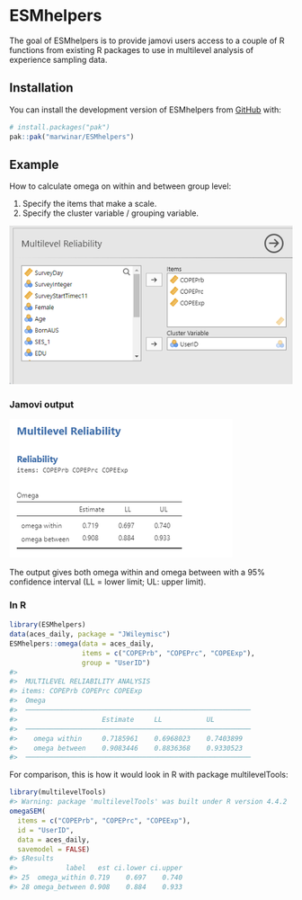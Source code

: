 
<!-- README.md is generated from README.Rmd. Please edit that file -->

# ESMhelpers

<!-- badges: start -->
<!-- badges: end -->

The goal of ESMhelpers is to provide jamovi users access to a couple of
R functions from existing R packages to use in multilevel analysis of
experience sampling data.

## Installation

You can install the development version of ESMhelpers from
[GitHub](https://github.com/) with:

``` r
# install.packages("pak")
pak::pak("marwinar/ESMhelpers")
```

## Example

How to calculate omega on within and between group level:

1.  Specify the items that make a scale.
2.  Specify the cluster variable / grouping variable.

![](images/clipboard-2598707398.png)

### Jamovi output

![](images/clipboard-3610476763.png)

The output gives both omega within and omega between with a 95%
confidence interval (LL = lower limit; UL: upper limit).

### In R

``` r
library(ESMhelpers)
data(aces_daily, package = "JWileymisc")
ESMhelpers::omega(data = aces_daily, 
                  items = c("COPEPrb", "COPEPrc", "COPEExp"),
                  group = "UserID")
#> 
#>  MULTILEVEL RELIABILITY ANALYSIS
#> items: COPEPrb COPEPrc COPEExp
#>  Omega                                                    
#>  ──────────────────────────────────────────────────────── 
#>                     Estimate     LL           UL          
#>  ──────────────────────────────────────────────────────── 
#>    omega within     0.7185961    0.6968023    0.7403899   
#>    omega between    0.9083446    0.8836368    0.9330523   
#>  ────────────────────────────────────────────────────────
```

For comparison, this is how it would look in R with package
multilevelTools:

``` r
library(multilevelTools)
#> Warning: package 'multilevelTools' was built under R version 4.4.2
omegaSEM(
  items = c("COPEPrb", "COPEPrc", "COPEExp"),
  id = "UserID",
  data = aces_daily,
  savemodel = FALSE)
#> $Results
#>            label   est ci.lower ci.upper
#> 25  omega_within 0.719    0.697    0.740
#> 28 omega_between 0.908    0.884    0.933
```
